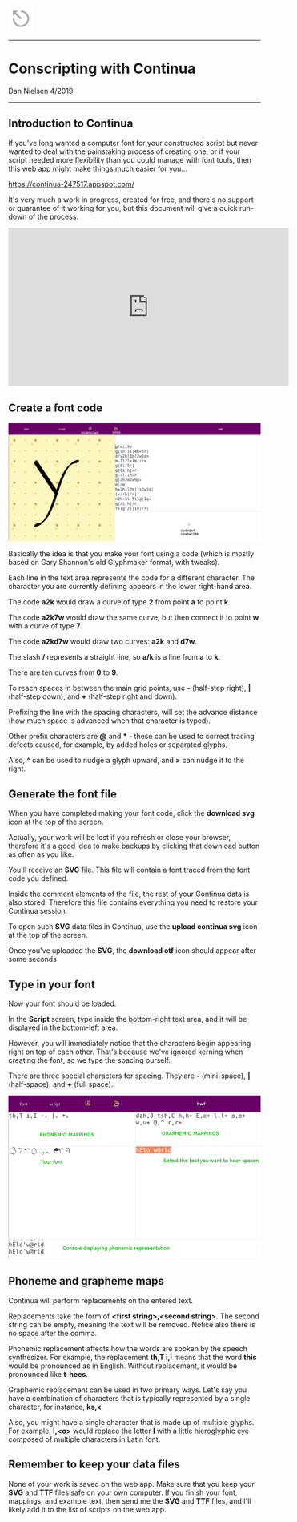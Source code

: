 <a href="../index.html"><img src="../back.png"></a>

---

# Conscripting with Continua

Dan Nielsen 4/2019

---

## Introduction to Continua

If you've long wanted a computer font for your constructed script but never wanted to deal with the painstaking process of creating one, or if your script needed more flexibility than you could manage with font tools, then this web app might make things much easier for you...

https://continua-247517.appspot.com/

It's very much a work in progress, created for free, and there's no support or guarantee of it working for you, but this document will give a quick run-down of the process.

<iframe width="560" height="315" src="https://www.youtube.com/embed/SOl6ALC8QMk" frameborder="0" allow="accelerometer; autoplay; encrypted-media; gyroscope; picture-in-picture" allowfullscreen></iframe>

## Create a font code

![](conscripting-with-continua-1.jpg)

Basically the idea is that you make your font using a code (which is mostly based on Gary Shannon's old Glyphmaker format, with tweaks).

Each line in the text area represents the code for a different character. The character you are currently defining appears in the lower right-hand area.

The code **a2k** would draw a curve of type **2** from point **a** to point **k**.

The code **a2k7w** would draw the same curve, but then connect it to point **w** with a curve of type **7**.

The code **a2kd7w** would draw two curves: **a2k** and **d7w**.

The slash **/** represents a straight line, so **a/k** is a line from **a** to **k**.

There are ten curves from **0** to **9**.

To reach spaces in between the main grid points, use **-** (half-step right), **|** (half-step down), and **+** (half-step right and down).

Prefixing the line with the spacing characters, will set the advance distance (how much space is advanced when that character is typed).

Other prefix characters are **@** and **\*** - these can be used to correct tracing defects caused, for example, by added holes or separated glyphs.

Also, **^** can be used to nudge a glyph upward, and **>** can nudge it to the right.

## Generate the font file

When you have completed making your font code, click the **download svg** icon at the top of the screen.

Actually, your work will be lost if you refresh or close your browser, therefore it's a good idea to make backups by clicking that download button as often as you like.

You'll receive an **SVG** file. This file will contain a font traced from the font code you defined.

Inside the comment elements of the file, the rest of your Continua data is also stored. Therefore this file contains everything you need to restore your Continua session.

To open such **SVG** data files in Continua, use the **upload continua svg** icon at the top of the screen.

Once you've uploaded the **SVG**, the **download otf** icon should appear after some seconds

## Type in your font

Now your font should be loaded.

In the **Script** screen, type inside the bottom-right text area, and it will be displayed in the bottom-left area.

However, you will immediately notice that the characters begin appearing right on top of each other. That's because we've ignored kerning when creating the font, so we type the spacing ourself.

There are three special characters for spacing. They are **-** (mini-space), **|** (half-space), and **+** (full space).

![](conscripting-with-continua-2.jpg)

## Phoneme and grapheme maps

Continua will perform replacements on the entered text.

Replacements take the form of **\<first string\>,\<second string\>**. The second string can be empty, meaning the text will be removed. Notice also there is no space after the comma.

Phonemic replacement affects how the words are spoken by the speech synthesizer. For example, the replacement **th,T i,I** means that the word **this** would be pronounced as in English. Without replacement, it would be pronounced like **t-hees**.

Graphemic replacement can be used in two primary ways. Let's say you have a combination of characters that is typically represented by a single character, for instance, **ks,x**.

Also, you might have a single character that is made up of multiple glyphs. For example, **I,\<o\>** would replace the letter **I** with a little hieroglyphic eye composed of multiple characters in Latin font.

## Remember to keep your data files

None of your work is saved on the web app. Make sure that you keep your **SVG** and **TTF** files safe on your own computer. If you finish your font, mappings, and example text, then send me the **SVG** and **TTF** files, and I'll likely add it to the list of scripts on the web app.